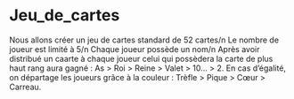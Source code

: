 # Jeu_de_cartes
Nous allons créer un jeu de cartes standard de 52 cartes/n
Le nombre de joueur est limité à 5/n
Chaque joueur possède un nom/n
Après avoir distribué un caarte à chaque joueur celui qui possèdera la carte de plus haut rang aura gagné :
  As > Roi > Reine > Valet > 10… > 2.
En cas d’égalité, on départage les joueurs grâce à la couleur :
  Trèfle > Pique > Cœur > Carreau.
